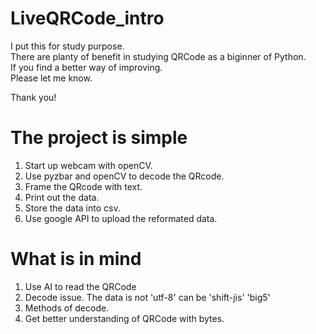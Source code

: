 # LiveQRCode_intro
I put this for study purpose.  
There are planty of benefit in studying QRCode as a biginner of Python.  
If you find a better way of improving.  
Please let me know.  

Thank you!

# The project is simple

1. Start up webcam with openCV.
2. Use pyzbar and openCV to decode the QRcode.
3. Frame the QRcode with text.
4. Print out the data.
5. Store the data into csv.
6. Use google API to upload the reformated data.

# What is in mind

1. Use AI to read the QRCode
2. Decode issue. The data is not 'utf-8' can be 'shift-jis' 'big5'
3. Methods of decode.
4. Get better understanding of QRCode with bytes.
